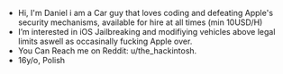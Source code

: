 - Hi, I'm Daniel i am a Car guy that loves coding and defeating Apple's security mechanisms, available for hire at all times (min 10USD/H)
- I’m interested in iOS Jailbreaking and modifiying vehicles above legal limits aswell as occasinally fucking Apple over.
- You Can Reach me on Reddit: u/the_hackintosh.
- 16y/o, Polish

<!---
DsSoft-Byte/DsSoft-Byte is a ✨ special ✨ repository because its `README.md` (this file) appears on your GitHub profile.
You can click the Preview link to take a look at your changes.
--->
